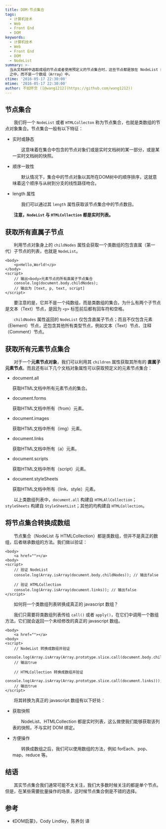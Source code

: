 ```yaml
---
title: DOM-节点集合
tags:
  - 计算机技术
  - Web
  - Front End
  - DOM
keywords:
  - 计算机技术
  - Web
  - Front End
  - DOM
  - NodeList
summary: >-
  当从文档树中选取成组的节点或者使用预定义的节点集合时，这些节点都是放在 NodeList 或者一个 HTMLCollecton
  之中，而不是一个数组（Array）中。
ctime: '2016-05-17 22:30:00'
mtime: '2016-05-17 22:30:00'
author: 不如怀念 ([@wang1212](https://github.com/wang1212))
---
```


## 节点集合

　　我们将一个 `NodeList` 或者 `HTMLCollecton` 称为节点集合，也就是类数组的节点对象集合。节点集合一般有以下特征：

- 实时或静态

    　　这意味着在集合中包含的节点对象们或是实时文档树的某一部分，或是某一实时文档树的快照。

- 顺序一致性

    　　默认情况下，集合中的节点对象以其所在DOM树中的顺序排序，这就意味着这个顺序与从树到分支的线性路径吻合。

- length 属性

    　　我们可以通过其 `length` 属性获取该节点集合中的节点数目。

　　**注意，`NodeList` 与 `HTMLCollection` 都是实时列表。**

## 获取所有直属子节点

　　利用节点对象身上的 `childNodes` 属性会获取一个类数组的包含直属（第一代）子节点的列表，也就是 `NodeList`。

    <body>
        <p>Hello,World!</p>
    </body>
    <script>
        // 输出<body>元素节点的所有直属子节点集合
        console.log(document.body.childNodes);
        // 输出为 [text, p, text, script]
    </script>

　　要注意的是，它并不是一个纯数组，而是类数组的集合。为什么有两个子节点是文本（Text）节点，是因为 `<p>` 标签前后都有回车符和空格。

　　`childNodes` 属性返回的 `NodeList` 仅包含直属子节点；而且不仅包含元素（Element）节点，还包含其他所有类型节点，例如文本（Text）节点、注释（Comment）节点。

## 获取所有元素节点集合

　　对于一个**元素节点对象**，我们可以利用其 `children` 属性获取其所有的 **直属子元素节点**。而且还有以下几个文档对象属性可以获取预定义的元素节点集合：

- document.all

    获取HTML文档中所有元素节点的集合。

- document.forms

    获取HTML文档中所有（from）元素。

- document.images

    获取HTML文档中所有（img）元素。

- document.links

    获取HTML文档中所有（a）元素。

- document.scripts

    获取HTML文档中所有（script）元素。

- document.styleSheets

    获取HTML文档中所有（link、style）元素。

　　以上类数组列表中，`document.all` 构建自 `HTMLAllCollection`；`styleSheets` 构建自 `StyleSheetList`；其他的均构建自 `HTMLCollection`。

## 将节点集合转换成数组

　　节点集合（NodeList 与 HTMLCollection）都是类数组，但并不是真正的数组，后者继承数组的方法。我们做以验证：

    <body>
        <a href=""></a>
    <body>
    <script>
        // 验证 NodeList
        console.log(Array.isArray(document.body.childNodes)); // 输出false
    
        // 验证 HTMLCollection
        console.log(Array.isArray(document.links)); // 输出false
    </script>

　　如何将一个类数组列表转换成真正的 javascript 数组？

　　我们只需要将类数组列表传给 `call()` 或者 `apply()`，在它们中调用一个数组方法，它们就会返回一个未经修改的真正的 javascript 数组。

    <body>
        <a href=""></a>
    <body>
    <script>
        // NodeList 转换成数组并验证
        console.log(Array.isArray(Array.prototype.slice.call(document.body.childNodes)));
        // 输出true
    
        // HTMLCollection 转换成数组并验证
        console.log(Array.isArray(Array.prototype.slice.call(document.links)));
        // 输出true
    </script>

　　将其转换为真正的 javascript 数组有以下好处：

- 获取快照

    　　NodeList、HTMLCollection 都是实时列表，这么做使我们能够获取该列表的快照，不与实时 DOM 绑定。

- 方便操作

    　　转换成数组之后，我们可以使用数组的方法，例如 forEach、pop、map、reduce 等。

## 结语

　　其实节点集合我们通常可能不太关注，我们大多数时候关注的都是单个节点。但是，在某些需要批量操作的场景，这时候节点集合倒是不错的选择。

## 参考

- 《DOM启蒙》，Cody Lindley，陈养剑 译